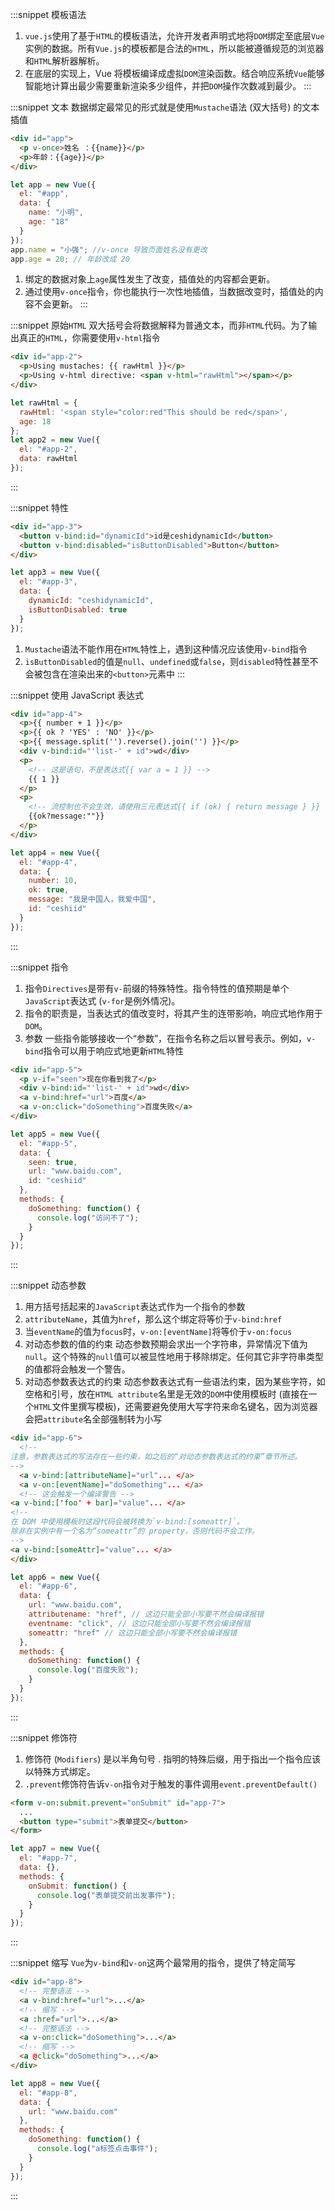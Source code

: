 :::snippet 模板语法

1. `vue.js`使用了基于`HTML`的模板语法，允许开发者声明式地将`DOM`绑定至底层`Vue`实例的数据。所有`Vue.js`的模板都是合法的`HTML`，所以能被遵循规范的浏览器和`HTML`解析器解析。
2. 在底层的实现上，Vue 将模板编译成虚拟`DOM`渲染函数。结合响应系统`Vue`能够智能地计算出最少需要重新渲染多少组件，并把`DOM`操作次数减到最少。
   :::

:::snippet 文本
数据绑定最常见的形式就是使用`Mustache`语法 (双大括号) 的文本插值

```html
<div id="app">
  <p v-once>姓名 ：{{name}}</p>
  <p>年龄：{{age}}</p>
</div>
```

```javascript
let app = new Vue({
  el: "#app",
  data: {
    name: "小明",
    age: "18"
  }
});
app.name = "小强"; //v-once 导致页面姓名没有更改
app.age = 20; // 年龄改成 20
```

1. 绑定的数据对象上`age`属性发生了改变，插值处的内容都会更新。
2. 通过使用`v-once`指令，你也能执行一次性地插值，当数据改变时，插值处的内容不会更新。
   :::

:::snippet 原始`HTML`
双大括号会将数据解释为普通文本，而非`HTML`代码。为了输出真正的`HTML`，你需要使用`v-html`指令

```html
<div id="app-2">
  <p>Using mustaches: {{ rawHtml }}</p>
  <p>Using v-html directive: <span v-html="rawHtml"></span></p>
</div>
```

```javascript
let rawHtml = {
  rawHtml: '<span style="color:red"This should be red</span>',
  age: 18
};
let app2 = new Vue({
  el: "#app-2",
  data: rawHtml
});
```

:::

:::snippet 特性

```html
<div id="app-3">
  <button v-bind:id="dynamicId">id是ceshidynamicId</button>
  <button v-bind:disabled="isButtonDisabled">Button</button>
</div>
```

```javascript
let app3 = new Vue({
  el: "#app-3",
  data: {
    dynamicId: "ceshidynamicId",
    isButtonDisabled: true
  }
});
```

1. `Mustache`语法不能作用在`HTML`特性上，遇到这种情况应该使用`v-bind`指令
2. `isButtonDisabled`的值是`null`、`undefined`或`false`，则`disabled`特性甚至不会被包含在渲染出来的`<button>`元素中
   :::

:::snippet 使用 JavaScript 表达式

```html
<div id="app-4">
  <p>{{ number + 1 }}</p>
  <p>{{ ok ? 'YES' : 'NO' }}</p>
  <p>{{ message.split('').reverse().join('') }}</p>
  <div v-bind:id="'list-' + id">wd</div>
  <p>
    <!-- 这是语句，不是表达式{{ var a = 1 }} -->
    {{ 1 }}
  </p>
  <p>
    <!-- 流控制也不会生效，请使用三元表达式{{ if (ok) { return message } }} -->
    {{ok?message:""}}
  </p>
</div>
```

```javascript
let app4 = new Vue({
  el: "#app-4",
  data: {
    number: 10,
    ok: true,
    message: "我是中国人，我爱中国",
    id: "ceshiid"
  }
});
```

:::

:::snippet 指令

1. 指令`Directives`是带有`v-`前缀的特殊特性。指令特性的值预期是单个`JavaScript`表达式 (`v-for`是例外情况)。
2. 指令的职责是，当表达式的值改变时，将其产生的连带影响，响应式地作用于`DOM`。
3. 参数 一些指令能够接收一个“参数”，在指令名称之后以冒号表示。例如，`v-bind`指令可以用于响应式地更新`HTML`特性

```html
<div id="app-5">
  <p v-if="seen">现在你看到我了</p>
  <div v-bind:id="'list-' + id">wd</div>
  <a v-bind:href="url">百度</a>
  <a v-on:click="doSomething">百度失败</a>
</div>
```

```javascript
let app5 = new Vue({
  el: "#app-5",
  data: {
    seen: true,
    url: "www.baidu.com",
    id: "ceshiid"
  },
  methods: {
    doSomething: function() {
      console.log("访问不了");
    }
  }
});
```

:::

:::snippet 动态参数

1. 用方括号括起来的`JavaScript`表达式作为一个指令的参数
2. `attributeName`，其值为`href`，那么这个绑定将等价于`v-bind:href`
3. 当`eventName`的值为`focus`时，`v-on:[eventName]`将等价于`v-on:focus`
4. 对动态参数的值的约束 动态参数预期会求出一个字符串，异常情况下值为`null`。这个特殊的`null`值可以被显性地用于移除绑定。任何其它非字符串类型的值都将会触发一个警告。
5. 对动态参数表达式的约束 动态参数表达式有一些语法约束，因为某些字符，如空格和引号，放在`HTML attribute`名里是无效的`DOM`中使用模板时 (直接在一个`HTML`文件里撰写模板)，还需要避免使用大写字符来命名键名，因为浏览器会把`attribute`名全部强制转为小写

```html
<div id="app-6">
  <!--
注意，参数表达式的写法存在一些约束，如之后的“对动态参数表达式的约束”章节所述。
-->
  <a v-bind:[attributeName]="url"... </a>
  <a v-on:[eventName]="doSomething"... </a>
  <!-- 这会触发一个编译警告 -->
<a v-bind:['foo' + bar]="value"... </a>
<!--
在 DOM 中使用模板时这段代码会被转换为`v-bind:[someattr]`。
除非在实例中有一个名为“someattr”的 property，否则代码不会工作。
-->
<a v-bind:[someAttr]="value"... </a>
</div>
```

```javascript
let app6 = new Vue({
  el: "#app-6",
  data: {
    url: "www.baidu.com",
    attributename: "href", // 这边只能全部小写要不然会编译报错
    eventname: "click", // 这边只能全部小写要不然会编译报错
    someattr: "href" // 这边只能全部小写要不然会编译报错
  },
  methods: {
    doSomething: function() {
      console.log("百度失败");
    }
  }
});
```

:::

:::snippet 修饰符

1. 修饰符 (`Modifiers`) 是以半角句号 . 指明的特殊后缀，用于指出一个指令应该以特殊方式绑定。
2. `.prevent`修饰符告诉`v-on`指令对于触发的事件调用`event.preventDefault()`

```html
<form v-on:submit.prevent="onSubmit" id="app-7">
  ...
  <button type="submit">表单提交</button>
</form>
```

```javascript
let app7 = new Vue({
  el: "#app-7",
  data: {},
  methods: {
    onSubmit: function() {
      console.log("表单提交前出发事件");
    }
  }
});
```

:::

:::snippet 缩写
`Vue`为`v-bind`和`v-on`这两个最常用的指令，提供了特定简写

```html
<div id="app-8">
  <!-- 完整语法 -->
  <a v-bind:href="url">...</a>
  <!-- 缩写 -->
  <a :href="url">...</a>
  <!-- 完整语法 -->
  <a v-on:click="doSomething">...</a>
  <!-- 缩写 -->
  <a @click="doSomething">...</a>
</div>
```

```javascript
let app8 = new Vue({
  el: "#app-8",
  data: {
    url: "www.baidu.com"
  },
  methods: {
    doSomething: function() {
      console.log("a标签点击事件");
    }
  }
});
```

:::
